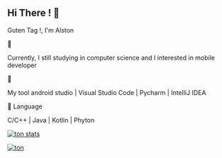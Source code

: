 ## Hi There !  :wave:

Guten Tag !, I'm Alston 

:beginner: 

Currently, I still studying in computer science and I interested in mobile developer


:wrench: 

My tool android studio | Visual Studio Code | Pycharm | IntelliJ IDEA


:book: Language 

C/C++ | Java | Kotlin | Phyton




[![ton stats](https://github-readme-stats.vercel.app/api?username=AlstonArgodi)](https://github.com/anuraghazra/github-readme-stats)


[![ton](https://activity-graph.herokuapp.com/graph?username=AlstonArgodi&theme=github)](https://github.com/ashutosh00710/github-readme-activity-graph)



